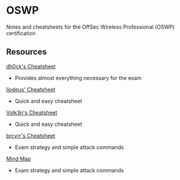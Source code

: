 # OSWP
Notes and cheatsheets for the OffSec Wireless Professional (OSWP) certification

## Resources

[dh0ck's Cheatsheet](https://github.com/dh0ck/Wi-Fi-Pentesting-Cheatsheet/tree/main/Wifi/cheatsheet)
- Provides almost everything necessary for the exam

[liodeus' Cheatsheet](https://liodeus.github.io/2020/10/29/OSWP-personal-cheatsheet.html)
- Quick and easy cheatsheet

[Volk3n's Cheatsheet](https://github.com/V0lk3n/WirelessPentesting-CheatSheet)
- Quick and easy cheatsheet

[brcyrr's Cheatsheet](https://github.com/brcyrr/OSWP)
- Exam strategy and simple attack commands

[Mind Map](https://github.com/A1vinSmith/MindMap/tree/main/WiFi)
- Exam strategy and simple attack commands

